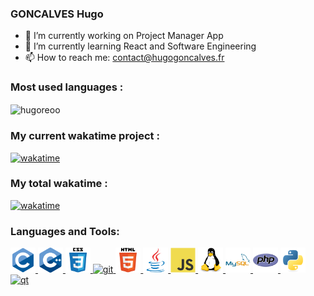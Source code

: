 ### GONCALVES Hugo

- 🔭 I’m currently working on Project Manager App
- 🌱 I’m currently learning React and Software Engineering
- 📫 How to reach me: contact@hugogoncalves.fr

<h3 align="left">Most used languages : </h3>
<p><img align="center" src="https://github-readme-stats.vercel.app/api/top-langs?username=hugoreoo&show_icons=true&locale=en&layout=compact" alt="hugoreoo" /></p>

<h3 align="left">My current wakatime project : </h3>

[![wakatime](https://wakatime.com/badge/user/b5333c34-8057-4742-9022-aa2323b58340/project/1b4952b1-837b-4aae-9d04-6dd622f5db0f.svg)](https://wakatime.com/badge/user/b5333c34-8057-4742-9022-aa2323b58340/project/1b4952b1-837b-4aae-9d04-6dd622f5db0f)

<h3 align="left">My total wakatime : </h3>

[![wakatime](https://wakatime.com/badge/user/b5333c34-8057-4742-9022-aa2323b58340.svg)](https://wakatime.com/@b5333c34-8057-4742-9022-aa2323b58340)

<h3 align="left">Languages and Tools:</h3>
<p align="left"> <a href="https://www.cprogramming.com/" target="_blank" rel="noreferrer"> <img src="https://raw.githubusercontent.com/devicons/devicon/master/icons/c/c-original.svg" alt="c" width="40" height="40"/> </a> <a href="https://www.w3schools.com/cpp/" target="_blank" rel="noreferrer"> <img src="https://raw.githubusercontent.com/devicons/devicon/master/icons/cplusplus/cplusplus-original.svg" alt="cplusplus" width="40" height="40"/> </a> <a href="https://www.w3schools.com/css/" target="_blank" rel="noreferrer"> <img src="https://raw.githubusercontent.com/devicons/devicon/master/icons/css3/css3-original-wordmark.svg" alt="css3" width="40" height="40"/> </a> <a href="https://git-scm.com/" target="_blank" rel="noreferrer"> <img src="https://www.vectorlogo.zone/logos/git-scm/git-scm-icon.svg" alt="git" width="40" height="40"/> </a> <a href="https://www.w3.org/html/" target="_blank" rel="noreferrer"> <img src="https://raw.githubusercontent.com/devicons/devicon/master/icons/html5/html5-original-wordmark.svg" alt="html5" width="40" height="40"/> </a> <a href="https://www.java.com" target="_blank" rel="noreferrer"> <img src="https://raw.githubusercontent.com/devicons/devicon/master/icons/java/java-original.svg" alt="java" width="40" height="40"/> </a> <a href="https://developer.mozilla.org/en-US/docs/Web/JavaScript" target="_blank" rel="noreferrer"> <img src="https://raw.githubusercontent.com/devicons/devicon/master/icons/javascript/javascript-original.svg" alt="javascript" width="40" height="40"/> </a> <a href="https://www.linux.org/" target="_blank" rel="noreferrer"> <img src="https://raw.githubusercontent.com/devicons/devicon/master/icons/linux/linux-original.svg" alt="linux" width="40" height="40"/> </a> <a href="https://www.mysql.com/" target="_blank" rel="noreferrer"> <img src="https://raw.githubusercontent.com/devicons/devicon/master/icons/mysql/mysql-original-wordmark.svg" alt="mysql" width="40" height="40"/> </a> <a href="https://www.php.net" target="_blank" rel="noreferrer"> <img src="https://raw.githubusercontent.com/devicons/devicon/master/icons/php/php-original.svg" alt="php" width="40" height="40"/> </a> <a href="https://www.python.org" target="_blank" rel="noreferrer"> <img src="https://raw.githubusercontent.com/devicons/devicon/master/icons/python/python-original.svg" alt="python" width="40" height="40"/> </a> <a href="https://www.qt.io/" target="_blank" rel="noreferrer"> <img src="https://upload.wikimedia.org/wikipedia/commons/0/0b/Qt_logo_2016.svg" alt="qt" width="40" height="40"/> </a> </p>

